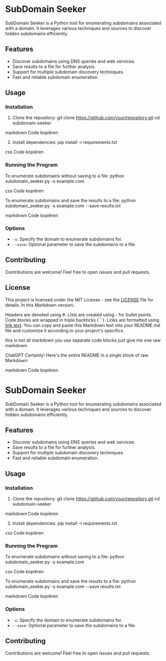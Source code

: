 # SubDomain Seeker

SubDomain Seeker is a Python tool for enumerating subdomains associated with a domain. It leverages various techniques and sources to discover hidden subdomains efficiently.

## Features

- Discover subdomains using DNS queries and web services.
- Save results to a file for further analysis.
- Support for multiple subdomain discovery techniques.
- Fast and reliable subdomain enumeration.

## Usage

### Installation

1. Clone the repository:
git clone https://github.com/your/repository.git
cd subdomain-seeker

markdown
Code kopiëren

2. Install dependencies:
pip install -r requirements.txt

css
Code kopiëren

### Running the Program

To enumerate subdomains without saving to a file:
python subdomain_seeker.py -s example.com

css
Code kopiëren

To enumerate subdomains and save the results to a file:
python subdomain_seeker.py -s example.com --save results.txt

markdown
Code kopiëren

### Options

- `-s`: Specify the domain to enumerate subdomains for.
- `--save`: Optional parameter to save the subdomains to a file.

## Contributing

Contributions are welcome! Feel free to open issues and pull requests.

## License

This project is licensed under the MIT License - see the [LICENSE](LICENSE) file for details.
In this Markdown version:

Headers are denoted using #.
Lists are created using - for bullet points.
Code blocks are wrapped in triple backticks (```).
Links are formatted using [link text](URL).
You can copy and paste this Markdown text into your README.md file and customize it according to your project's specifics.





this is not all markdown you use separate code blocks just give me one raw markdown

ChatGPT
Certainly! Here's the entire README in a single block of raw Markdown:

markdown
Code kopiëren
# SubDomain Seeker

SubDomain Seeker is a Python tool for enumerating subdomains associated with a domain. It leverages various techniques and sources to discover hidden subdomains efficiently.

## Features

- Discover subdomains using DNS queries and web services.
- Save results to a file for further analysis.
- Support for multiple subdomain discovery techniques.
- Fast and reliable subdomain enumeration.

## Usage

### Installation

1. Clone the repository:
git clone https://github.com/your/repository.git
cd subdomain-seeker

markdown
Code kopiëren

2. Install dependencies:
pip install -r requirements.txt

css
Code kopiëren

### Running the Program

To enumerate subdomains without saving to a file:
python subdomain_seeker.py -s example.com

css
Code kopiëren

To enumerate subdomains and save the results to a file:
python subdomain_seeker.py -s example.com --save results.txt

markdown
Code kopiëren

### Options

- `-s`: Specify the domain to enumerate subdomains for.
- `--save`: Optional parameter to save the subdomains to a file.

## Contributing

Contributions are welcome! Feel free to open issues and pull requests.
